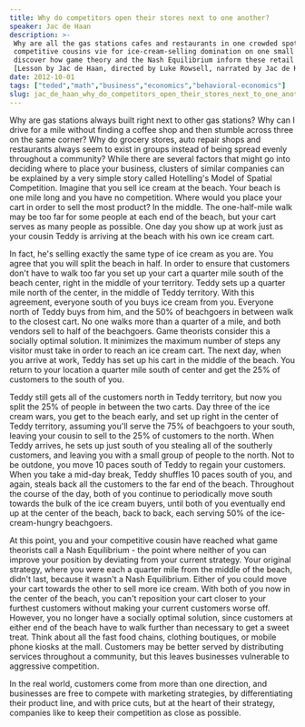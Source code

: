 ```yaml
---
title: Why do competitors open their stores next to one another?
speaker: Jac de Haan
description: >-
 Why are all the gas stations cafes and restaurants in one crowded spot? As two
 competitive cousins vie for ice-cream-selling domination on one small beach,
 discover how game theory and the Nash Equilibrium inform these retail hotspots.
 [Lesson by Jac de Haan, directed by Luke Rowsell, narrated by Jac de Haan].
date: 2012-10-01
tags: ["teded","math","business","economics","behavioral-economics"]
slug: jac_de_haan_why_do_competitors_open_their_stores_next_to_one_another
---
```


Why are gas stations always built right next to other gas stations? Why can I drive for a
mile without finding a coffee shop and then stumble across three on the same corner? Why
do grocery stores, auto repair shops and restaurants always seem to exist in groups
instead of being spread evenly throughout a community? While there are several factors
that might go into deciding where to place your business, clusters of similar companies
can be explained by a very simple story called Hotelling's Model of Spatial Competition.
Imagine that you sell ice cream at the beach. Your beach is one mile long and you have no
competition. Where would you place your cart in order to sell the most product? In the
middle. The one-half-mile walk may be too far for some people at each end of the beach,
but your cart serves as many people as possible. One day you show up at work just as your
cousin Teddy is arriving at the beach with his own ice cream cart.

In fact, he's selling exactly the same type of ice cream as you are. You agree that you
will split the beach in half. In order to ensure that customers don't have to walk too far
you set up your cart a quarter mile south of the beach center, right in the middle of your
territory. Teddy sets up a quarter mile north of the center, in the middle of Teddy
territory. With this agreement, everyone south of you buys ice cream from you. Everyone
north of Teddy buys from him, and the 50% of beachgoers in between walk to the closest
cart. No one walks more than a quarter of a mile, and both vendors sell to half of the
beachgoers. Game theorists consider this a socially optimal solution. It minimizes the
maximum number of steps any visitor must take in order to reach an ice cream cart. The
next day, when you arrive at work, Teddy has set up his cart in the middle of the beach.
You return to your location a quarter mile south of center and get the 25% of customers to
the south of you.

Teddy still gets all of the customers north in Teddy territory, but now you split the 25%
of people in between the two carts. Day three of the ice cream wars, you get to the beach
early, and set up right in the center of Teddy territory, assuming you'll serve the 75% of
beachgoers to your south, leaving your cousin to sell to the 25% of customers to the
north. When Teddy arrives, he sets up just south of you stealing all of the southerly
customers, and leaving you with a small group of people to the north. Not to be outdone,
you move 10 paces south of Teddy to regain your customers. When you take a mid-day break,
Teddy shuffles 10 paces south of you, and again, steals back all the customers to the far
end of the beach. Throughout the course of the day, both of you continue to periodically
move south towards the bulk of the ice cream buyers, until both of you eventually end up
at the center of the beach, back to back, each serving 50% of the ice-cream-hungry
beachgoers.

At this point, you and your competitive cousin have reached what game theorists call a
Nash Equilibrium - the point where neither of you can improve your position by deviating
from your current strategy. Your original strategy, where you were each a quarter mile
from the middle of the beach, didn't last, because it wasn't a Nash Equilibrium. Either of
you could move your cart towards the other to sell more ice cream. With both of you now in
the center of the beach, you can't reposition your cart closer to your furthest customers
without making your current customers worse off. However, you no longer have a socially
optimal solution, since customers at either end of the beach have to walk further than
necessary to get a sweet treat. Think about all the fast food chains, clothing boutiques,
or mobile phone kiosks at the mall. Customers may be better served by distributing
services throughout a community, but this leaves businesses vulnerable to aggressive
competition.

In the real world, customers come from more than one direction, and businesses are free to
compete with marketing strategies, by differentiating their product line, and with price
cuts, but at the heart of their strategy, companies like to keep their competition as
close as possible.

<!--
ad_duration=0
event="TED-Ed"
external_start_time=0
intro_duration=0
is_subtitle_required="False"
is_talk_featured="False"
language="en"
language_swap="False"
native_language="en"
number_of_related_talks=6
number_of_speakers=1
number_of_subtitled_videos=0
number_of_tags=5
number_of_talk_download_languages=26
number_of_talk_more_resources=0
number_of_talk_recommendations=0
number_of_talks_take_actions=0
post_ad_duration=0
published_timestamp="2018-12-05 20:14:40"
recording_date="2012-10-01"
speaker_is_published=0
speaker_name="Jac de Haan"
talk_name="Why do competitors open their stores next to one another?"
talks_tags=["teded","math","business","economics","behavioral-economics"]
url_photo_talk="https://s3.amazonaws.com/talkstar-photos/uploads/1366ebfc-c710-40c5-855e-af0806ea50e7/154_competitors.jpg"
url_webpage="https://www.ted.com/talks/jac_de_haan_why_do_competitors_open_their_stores_next_to_one_another"
video_type_name="TED-Ed Original"
-->